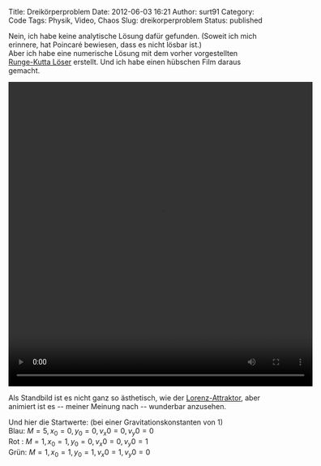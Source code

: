 Title: Dreikörperproblem
Date: 2012-06-03 16:21
Author: surt91
Category: Code
Tags: Physik, Video, Chaos
Slug: dreikorperproblem
Status: published

Nein, ich habe keine analytische Lösung dafür gefunden. (Soweit ich mich
erinnere, hat Poincaré bewiesen, dass es nicht lösbar ist.)  
Aber ich habe eine numerische Lösung mit dem vorher vorgestellten
[Runge-Kutta Löser]({filename}/schmetterlingseffekt.md)
erstellt. Und ich habe einen hübschen Film daraus gemacht.

<video controls="controls" height="600" width="600">
<source src="{filename}/vid/dreiKorper.mp4" type="video/mp4"></source>
<source src="{filename}/vid/dreiKorper.webm" type="video/webm"></source>
</video>

Als Standbild ist es nicht ganz so ästhetisch, wie der
[Lorenz-Attraktor]({filename}/schmetterlingseffekt.md),
aber animiert ist es -- meiner Meinung nach -- wunderbar anzusehen.

Und hier die Startwerte: (bei einer Gravitationskonstanten von 1)  
Blau: $M=5, x_0=0, y_0=0, v_x0=0, v_y0=0$  
Rot : $M=1, x_0=1, y_0=0, v_x0=0, v_y0=1$  
Grün: $M=1, x_0=1, y_0=1, v_x0=1, v_y0=0$

